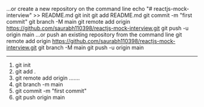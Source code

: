 …or create a new repository on the command line
echo "# reactjs-mock-interview" >> README.md
git init
git add README.md
git commit -m "first commit"
git branch -M main
git remote add origin https://github.com/saurabh110398/reactjs-mock-interview.git
git push -u origin main
…or push an existing repository from the command line
git remote add origin https://github.com/saurabh110398/reactjs-mock-interview.git
git branch -M main
git push -u origin main

------------------------------------
1. git init
2. git add .
3. git remote add origin .......
4. git branch -m main
5. git commit -m "first commit"
6. git push origin main